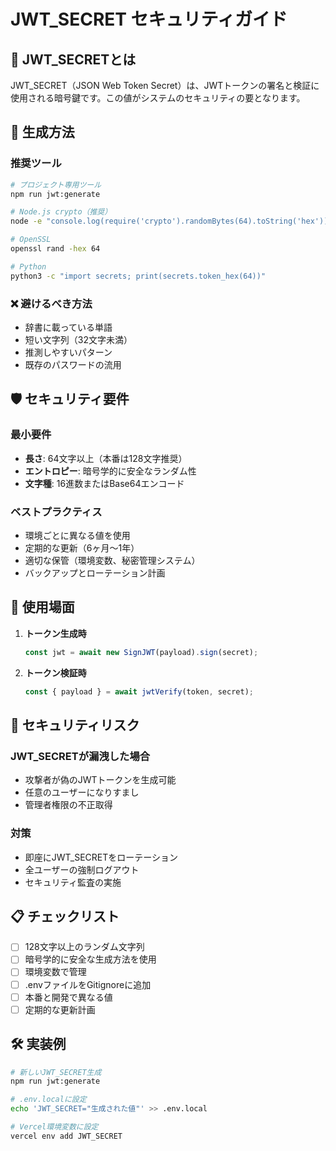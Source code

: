 # JWT_SECRET セキュリティガイド

## 🔐 JWT_SECRETとは

JWT_SECRET（JSON Web Token Secret）は、JWTトークンの署名と検証に使用される暗号鍵です。この値がシステムのセキュリティの要となります。

## 🎯 生成方法

### 推奨ツール

```bash
# プロジェクト専用ツール
npm run jwt:generate

# Node.js crypto（推奨）
node -e "console.log(require('crypto').randomBytes(64).toString('hex'))"

# OpenSSL
openssl rand -hex 64

# Python
python3 -c "import secrets; print(secrets.token_hex(64))"
```

### ❌ 避けるべき方法

- 辞書に載っている単語
- 短い文字列（32文字未満）
- 推測しやすいパターン
- 既存のパスワードの流用

## 🛡️ セキュリティ要件

### 最小要件
- **長さ**: 64文字以上（本番は128文字推奨）
- **エントロピー**: 暗号学的に安全なランダム性
- **文字種**: 16進数またはBase64エンコード

### ベストプラクティス
- 環境ごとに異なる値を使用
- 定期的な更新（6ヶ月〜1年）
- 適切な保管（環境変数、秘密管理システム）
- バックアップとローテーション計画

## 🔄 使用場面

1. **トークン生成時**
   ```typescript
   const jwt = await new SignJWT(payload).sign(secret);
   ```

2. **トークン検証時**
   ```typescript
   const { payload } = await jwtVerify(token, secret);
   ```

## 🚨 セキュリティリスク

### JWT_SECRETが漏洩した場合
- 攻撃者が偽のJWTトークンを生成可能
- 任意のユーザーになりすまし
- 管理者権限の不正取得

### 対策
- 即座にJWT_SECRETをローテーション
- 全ユーザーの強制ログアウト
- セキュリティ監査の実施

## 📋 チェックリスト

- [ ] 128文字以上のランダム文字列
- [ ] 暗号学的に安全な生成方法を使用
- [ ] 環境変数で管理
- [ ] .envファイルをGitignoreに追加
- [ ] 本番と開発で異なる値
- [ ] 定期的な更新計画

## 🛠️ 実装例

```bash
# 新しいJWT_SECRET生成
npm run jwt:generate

# .env.localに設定
echo 'JWT_SECRET="生成された値"' >> .env.local

# Vercel環境変数に設定
vercel env add JWT_SECRET
```
